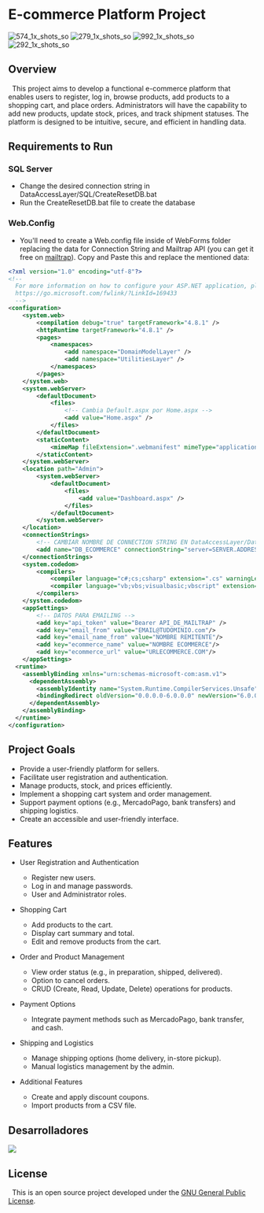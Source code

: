 # E-commerce Platform Project

![574_1x_shots_so](https://github.com/FacuMasino/tpc-equipo-16/assets/13455216/bab236d2-6d0f-426c-b2b3-b066bd462df0)
![279_1x_shots_so](https://github.com/FacuMasino/tpc-equipo-16/assets/13455216/dcdb0326-5118-4494-a16d-d07cdb6cd041)
![992_1x_shots_so](https://github.com/FacuMasino/tpc-equipo-16/assets/13455216/bd82f11a-a907-4ede-a9fc-383efb0c3910)
![292_1x_shots_so](https://github.com/FacuMasino/tpc-equipo-16/assets/13455216/d363a11b-46d9-409b-bc3c-b5bb7b3bdc0f)

## Overview

&nbsp; This project aims to develop a functional e-commerce platform that enables users to register, log in, browse products, add products to a shopping cart, and place orders. Administrators will have the capability to add new products, update stock, prices, and track shipment statuses. The platform is designed to be intuitive, secure, and efficient in handling data.

## Requirements to Run 

### SQL Server
- Change the desired connection string in DataAccessLayer/SQL/CreateResetDB.bat
- Run the CreateResetDB.bat file to create the database

### Web.Config
- You'll need to create a Web.config file inside of WebForms folder replacing the data for Connection String and Mailtrap API (you can get it free on [mailtrap](https://mailtrap.io)).
Copy and Paste this and replace the mentioned data:
```xml
<?xml version="1.0" encoding="utf-8"?>
<!--
  For more information on how to configure your ASP.NET application, please visit
  https://go.microsoft.com/fwlink/?LinkId=169433
  -->
<configuration>
	<system.web>
		<compilation debug="true" targetFramework="4.8.1" />
		<httpRuntime targetFramework="4.8.1" />
		<pages>
			<namespaces>
				<add namespace="DomainModelLayer" />
				<add namespace="UtilitiesLayer" />
			</namespaces>
		</pages>
	</system.web>
	<system.webServer>
		<defaultDocument>
			<files>
				<!-- Cambia Default.aspx por Home.aspx -->
				<add value="Home.aspx" />
			</files>
		</defaultDocument>
		<staticContent>
			<mimeMap fileExtension=".webmanifest" mimeType="application/manifest+json" />
		</staticContent>
	</system.webServer>
	<location path="Admin">
		<system.webServer>
			<defaultDocument>
				<files>
					<add value="Dashboard.aspx" />
				</files>
			</defaultDocument>
		</system.webServer>
	</location>
	<connectionStrings>
		<!-- CAMBIAR NOMBRE DE CONNECTION STRING EN DataAccessLayer/DataAccess.cs -->
		<add name="DB_ECOMMERCE" connectionString="server=SERVER.ADDRESS.OR.IP; database=DATABASE_NAME; User=;Password=;" />
	</connectionStrings>
	<system.codedom>
		<compilers>
			<compiler language="c#;cs;csharp" extension=".cs" warningLevel="4" compilerOptions="/langversion:default /nowarn:1659;1699;1701;612;618" type="Microsoft.CodeDom.Providers.DotNetCompilerPlatform.CSharpCodeProvider, Microsoft.CodeDom.Providers.DotNetCompilerPlatform, Version=4.1.0.0, Culture=neutral, PublicKeyToken=31bf3856ad364e35" />
			<compiler language="vb;vbs;visualbasic;vbscript" extension=".vb" warningLevel="4" compilerOptions="/langversion:default /nowarn:41008,40000,40008 /define:_MYTYPE=\&quot;Web\&quot; /optionInfer+" type="Microsoft.CodeDom.Providers.DotNetCompilerPlatform.VBCodeProvider, Microsoft.CodeDom.Providers.DotNetCompilerPlatform, Version=4.1.0.0, Culture=neutral, PublicKeyToken=31bf3856ad364e35" />
		</compilers>
	</system.codedom>
	<appSettings>
		<!-- DATOS PARA EMAILING -->
		<add key="api_token" value="Bearer API_DE_MAILTRAP" />
		<add key="email_from" value="EMAIL@TUDOMINIO.com"/>
		<add key="email_name_from" value="NOMBRE REMITENTE"/>
		<add key="ecommerce_name" value="NOMBRE ECOMMERCE"/>
		<add key="ecommerce_url" value="URLECOMMERCE.COM"/>
	</appSettings>
  <runtime>
    <assemblyBinding xmlns="urn:schemas-microsoft-com:asm.v1">
      <dependentAssembly>
        <assemblyIdentity name="System.Runtime.CompilerServices.Unsafe" publicKeyToken="b03f5f7f11d50a3a" culture="neutral" />
        <bindingRedirect oldVersion="0.0.0.0-6.0.0.0" newVersion="6.0.0.0" />
      </dependentAssembly>
    </assemblyBinding>
  </runtime>
</configuration>
```

## Project Goals

- Provide a user-friendly platform for sellers.
- Facilitate user registration and authentication.
- Manage products, stock, and prices efficiently.
- Implement a shopping cart system and order management.
- Support payment options (e.g., MercadoPago, bank transfers) and shipping logistics.
- Create an accessible and user-friendly interface.

## Features

- User Registration and Authentication
  - Register new users.
  - Log in and manage passwords.
  - User and Administrator roles.

- Shopping Cart
  - Add products to the cart.
  - Display cart summary and total.
  - Edit and remove products from the cart.

- Order and Product Management
  - View order status (e.g., in preparation, shipped, delivered).
  - Option to cancel orders.
  - CRUD (Create, Read, Update, Delete) operations for products.

- Payment Options
  - Integrate payment methods such as MercadoPago, bank transfer, and cash.

- Shipping and Logistics
  - Manage shipping options (home delivery, in-store pickup).
  - Manual logistics management by the admin.

- Additional Features
  - Create and apply discount coupons.
  - Import products from a CSV file.
 
## Desarrolladores

<a href="https://github.com/FacuMasino/tpc-equipo-16/graphs/contributors">
  <img src="https://contrib.rocks/image?repo=FacuMasino/tpc-equipo-16" />
</a>

## License

&nbsp; This is an open source project developed under the [GNU General Public License](https://github.com/FacuMasino/tpc-equipo-16/blob/main/LICENSE).
